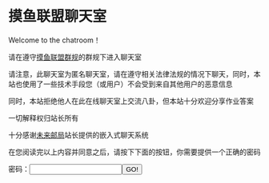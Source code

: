 # 摸鱼联盟聊天室

Welcome to the chatroom！


请在遵守[摸鱼联盟群规](https://ouyanghongqian.top/HostingOfOtherPages/moyulianmong/qungui)的群规下进入聊天室

请注意，此聊天室为匿名聊天室，请在遵守相关法律法规的情况下聊天，同时，本站也使用了一些技术手段您（或用户）不会受到来自其他用户的恶意信息


同时，本站拒绝他人在此在线聊天室上交流八卦，但本站十分欢迎分享作业答案

一切解释权归站长所有

十分感谢[未来邮局](http://topurl.cn)站长提供的嵌入式聊天系统

在您阅读完以上内容并同意之后，请按下下面的按钮，你需要提供一个正确的密码

密码：<input type="text" id="pwdinput"/><button onclick="checkpwd()">GO!</button>
<script>
    function checkpwd(){
        var pwd=document.getElementById('pwdinput').value;
        if(pwd='145140'){
            alert('密码正确 Welcome to the chatroom! 愿风神护佑你');
            document.write('<script src="//topurl.cn/chat.js" async="async" fold/>');
        }else{
            alert('密码不对，给老子爬！');
        }
    }
</script>
